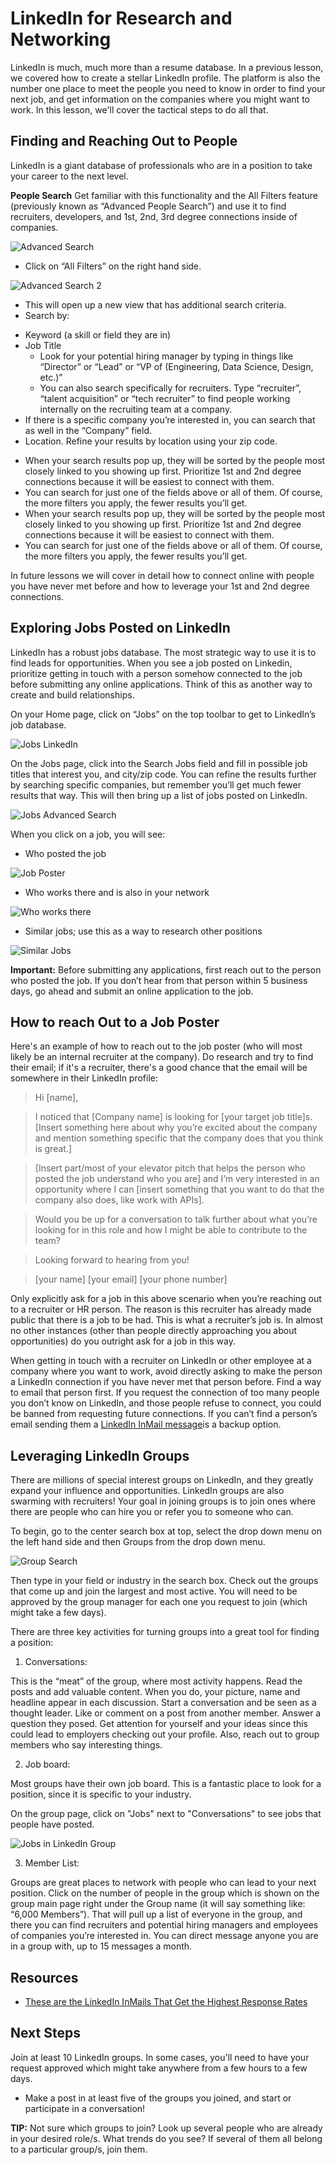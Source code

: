 # LinkedIn for Research and Networking 

LinkedIn is much, much more than a resume database. In a previous lesson, we covered how to create a stellar LinkedIn profile. The platform is also the number one place to meet the people you need to know in order to find your next job, and get information on the companies where you might want to work. In this lesson, we'll cover the tactical steps to do all that.

## Finding and Reaching Out to People

LinkedIn is a giant database of professionals who are in a position to take your career to the next level. 

**People Search** Get familiar with this functionality and the All Filters feature (previously known as “Advanced People Search”) and use it to find recruiters, developers, and 1st, 2nd, 3rd degree connections inside of companies.
 
![Advanced Search](https://user-images.githubusercontent.com/19150952/48095903-e0ca9a00-e1e3-11e8-851c-b9810fcdcfea.png)

- Click on “All Filters” on the right hand side.

![Advanced Search 2](https://user-images.githubusercontent.com/19150952/48096250-b6c5a780-e1e4-11e8-9c0a-ecaaf4afbdd6.png)

- This will open up a new view that has additional search criteria.
- Search by:
 * Keyword (a skill or field they are in)
 * Job Title
    - Look for your potential hiring manager by typing in things like “Director” or “Lead” or “VP of (Engineering, Data Science, Design, etc.)”
    - You can also search specifically for recruiters. Type “recruiter”, “talent acquisition” or “tech recruiter” to find people working internally on the recruiting team at a company.
 * If there is a specific company you’re interested in, you can search that as well in the “Company” field.
 * Location. Refine your results by location using your zip code.
- When your search results pop up, they will be sorted by the people most closely linked to you showing up first. Prioritize 1st and 2nd degree connections because it will be easiest to connect with them.
- You can search for just one of the fields above or all of them. Of course, the more filters you apply, the fewer results you’ll get.
- When your search results pop up, they will be sorted by the people most closely linked to you showing up first. Prioritize 1st and 2nd degree connections because it will be easiest to connect with them. 
- You can search for just one of the fields above or all of them. Of course, the more filters you apply, the fewer results you’ll get.

In future lessons we will cover in detail how to connect online with people you have never met before and how to leverage your 1st and 2nd degree connections.

## Exploring Jobs Posted on LinkedIn 

LinkedIn has a robust jobs database. The most strategic way to use it is to find leads for opportunities. When you see a job posted on Linkedin, prioritize getting in touch with a person somehow connected to the job before submitting any online applications. Think of this as another way to create and build relationships.

On your Home page, click on “Jobs” on the top toolbar to get to LinkedIn’s job database.

![Jobs LinkedIn](https://user-images.githubusercontent.com/19150952/48096449-28055a80-e1e5-11e8-8d83-724fed833a10.png)

On the Jobs page, click into the Search Jobs field and fill in possible job titles that interest you, and city/zip code. You can refine the results further by searching specific companies, but remember you’ll get much fewer results that way. This will then bring up a list of jobs posted on LinkedIn. 

![Jobs Advanced Search](https://user-images.githubusercontent.com/19150952/48096501-4ec39100-e1e5-11e8-9535-0bba3c19a5ce.png)

When you click on a job, you will see:

- Who posted the job

![Job Poster](https://user-images.githubusercontent.com/19150952/48096595-934f2c80-e1e5-11e8-9f24-2c37b77bdcda.png)

- Who works there and is also in your network 

![Who works there](https://user-images.githubusercontent.com/19150952/48096613-a06c1b80-e1e5-11e8-9760-e066dfbf18ec.png)

- Similar jobs; use this as a way to research other positions

![Similar Jobs](https://user-images.githubusercontent.com/19150952/48096627-a9f58380-e1e5-11e8-8b60-402132345ef4.png)

**Important:** Before submitting any applications, first reach out to the person who posted the job. If you don’t hear from that person within 5 business days, go ahead and submit an online application to the job.

## How to reach Out to a Job Poster

Here's an example of how to reach out to the job poster (who will most likely be an internal recruiter at the company). Do research and try to find their email; if it's a recruiter, there's a good chance that the email will be somewhere in their LinkedIn profile:

>Hi [name], 

>I noticed that [Company  name] is looking for [your target job title]s. [Insert something here about why you’re excited about the company and mention something specific that the company does that you think is great.]

>[Insert part/most of your elevator pitch that helps the person who posted the job understand who you are] and I’m very interested in an opportunity where I can [insert something that you want to do that the company also does, like work with APIs]. 

>Would you be up for a conversation to talk further about what you’re looking for in this role and how I might be able to contribute to the team?

>Looking forward to hearing from you!

>[your name]
>[your email]
>[your phone number]

Only explicitly ask for a job in this above scenario when you’re reaching out to a recruiter or HR person. The reason is this recruiter has already made public that there is a job to be had. This is what a recruiter’s job is. In almost no other instances (other than people directly approaching you about opportunities) do you outright ask for a job in this way.

When getting in touch with a recruiter on LinkedIn or other employee at a company where you want to work, avoid directly asking to make the person a LinkedIn connection if you have never met that person before. Find a way to email that person first. If you request the connection of too many people you don’t know on LinkedIn, and those people refuse to connect, you could be banned from requesting future connections. If you can’t find a person’s email sending them a [LinkedIn InMail message](https://www.fastcompany.com/40440528/these-are-the-linkedin-inmails-that-get-the-highest-response-rates?_lrsc=e500ab9a-1116-4608-ab32-c271172ad432&utm_source=social&utm_medium=leap&utm_campaign=linkedin&src=li-leap)is a backup option.

## Leveraging LinkedIn Groups

There are millions of special interest groups on LinkedIn, and they greatly expand your influence and opportunities. LinkedIn groups are also swarming with recruiters! Your goal in joining groups is to join ones where there are people who can hire you or refer you to someone who can.

To begin, go to the center search box at top, select the drop down menu on the left hand side and then Groups from the drop down menu.

![Group Search](https://s3.amazonaws.com/learn-verified/GroupsSearch.png)

Then type in your field or industry in the search box. Check out the groups that come up and join the largest and most active. You will need to be approved by the group manager for each one you request to join (which might take a few days).

There are three key activities for turning groups into a great tool for finding a position:


1) Conversations: 

This is the “meat” of the group, where most activity happens. Read the posts and add valuable content. When you do, your picture, name and headline appear in each discussion. Start a conversation and be seen as a thought leader. Like or comment on a post from another member. Answer a question they posed. Get attention for yourself and your ideas since this could lead to employers checking out your profile. Also, reach out to group members who say interesting things.

2) Job board: 

Most groups have their own job board. This is a fantastic place to look for a position, since it is specific to your industry.

On the group page, click on "Jobs" next to "Conversations" to see jobs that people have posted.


![Jobs in LinkedIn Group](https://s3.amazonaws.com/learn-verified/JobsGroupsLinkedIn.png)

3) Member List:

Groups are great places to network with people who can lead to your next position. Click on the number of people in the group which is shown on the group main page right under the Group name (it will say something like: “6,000 Members”). That will pull up a list of everyone in the group, and there you can find recruiters and potential hiring managers and employees of companies you’re interested in. You can direct message anyone you are in a group with, up to 15 messages a month.

## Resources

- [These are the LinkedIn InMails That Get the Highest Response Rates](https://www.fastcompany.com/40440528/these-are-the-linkedin-inmails-that-get-the-highest-response-rates)

## Next Steps

Join at least 10 LinkedIn groups. In some cases, you'll need to have your request approved which might take anywhere from a few hours to a few days.
- Make a post in at least five of the groups you joined, and start or participate in a conversation!

**TIP:** Not sure which groups to join? Look up several people who are already in your desired role/s. What trends do you see? If several of them all belong to a particular group/s, join them.
